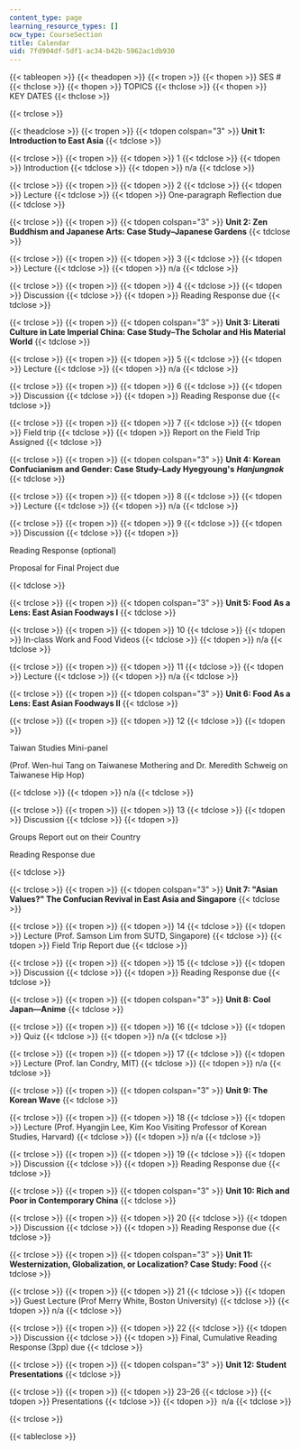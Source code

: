 ```yaml
---
content_type: page
learning_resource_types: []
ocw_type: CourseSection
title: Calendar
uid: 7fd904df-5df1-ac34-b42b-5962ac1db930
---
```


{{< tableopen >}}
{{< theadopen >}}
{{< tropen >}}
{{< thopen >}}
SES #
{{< thclose >}}
{{< thopen >}}
TOPICS
{{< thclose >}}
{{< thopen >}}
KEY DATES
{{< thclose >}}

{{< trclose >}}

{{< theadclose >}}
{{< tropen >}}
{{< tdopen colspan="3" >}}
**Unit 1: Introduction to East Asia**
{{< tdclose >}}

{{< trclose >}}
{{< tropen >}}
{{< tdopen >}}
1
{{< tdclose >}}
{{< tdopen >}}
Introduction
{{< tdclose >}}
{{< tdopen >}}
n/a
{{< tdclose >}}

{{< trclose >}}
{{< tropen >}}
{{< tdopen >}}
2
{{< tdclose >}}
{{< tdopen >}}
Lecture
{{< tdclose >}}
{{< tdopen >}}
One-paragraph Reflection due
{{< tdclose >}}

{{< trclose >}}
{{< tropen >}}
{{< tdopen colspan="3" >}}
**Unit 2: Zen Buddhism and Japanese Arts: Case Study–Japanese Gardens**
{{< tdclose >}}

{{< trclose >}}
{{< tropen >}}
{{< tdopen >}}
3
{{< tdclose >}}
{{< tdopen >}}
Lecture
{{< tdclose >}}
{{< tdopen >}}
n/a
{{< tdclose >}}

{{< trclose >}}
{{< tropen >}}
{{< tdopen >}}
4
{{< tdclose >}}
{{< tdopen >}}
Discussion
{{< tdclose >}}
{{< tdopen >}}
Reading Response due
{{< tdclose >}}

{{< trclose >}}
{{< tropen >}}
{{< tdopen colspan="3" >}}
**Unit 3: Literati Culture in Late Imperial China: Case Study–The Scholar and His Material World**
{{< tdclose >}}

{{< trclose >}}
{{< tropen >}}
{{< tdopen >}}
5
{{< tdclose >}}
{{< tdopen >}}
Lecture
{{< tdclose >}}
{{< tdopen >}}
n/a
{{< tdclose >}}

{{< trclose >}}
{{< tropen >}}
{{< tdopen >}}
6
{{< tdclose >}}
{{< tdopen >}}
Discussion
{{< tdclose >}}
{{< tdopen >}}
Reading Response due
{{< tdclose >}}

{{< trclose >}}
{{< tropen >}}
{{< tdopen >}}
7
{{< tdclose >}}
{{< tdopen >}}
Field trip
{{< tdclose >}}
{{< tdopen >}}
Report on the Field Trip Assigned
{{< tdclose >}}

{{< trclose >}}
{{< tropen >}}
{{< tdopen colspan="3" >}}
**Unit 4: Korean Confucianism and Gender: Case Study–Lady Hyegyoung's** _**Hanjungnok**_
{{< tdclose >}}

{{< trclose >}}
{{< tropen >}}
{{< tdopen >}}
8
{{< tdclose >}}
{{< tdopen >}}
Lecture
{{< tdclose >}}
{{< tdopen >}}
n/a
{{< tdclose >}}

{{< trclose >}}
{{< tropen >}}
{{< tdopen >}}
9
{{< tdclose >}}
{{< tdopen >}}
Discussion
{{< tdclose >}}
{{< tdopen >}}


Reading Response (optional)

Proposal for Final Project due


{{< tdclose >}}

{{< trclose >}}
{{< tropen >}}
{{< tdopen colspan="3" >}}
**Unit 5: Food As a Lens: East Asian Foodways I**
{{< tdclose >}}

{{< trclose >}}
{{< tropen >}}
{{< tdopen >}}
10
{{< tdclose >}}
{{< tdopen >}}
In-class Work and Food Videos
{{< tdclose >}}
{{< tdopen >}}
n/a
{{< tdclose >}}

{{< trclose >}}
{{< tropen >}}
{{< tdopen >}}
11
{{< tdclose >}}
{{< tdopen >}}
Lecture
{{< tdclose >}}
{{< tdopen >}}
n/a
{{< tdclose >}}

{{< trclose >}}
{{< tropen >}}
{{< tdopen colspan="3" >}}
**Unit 6: Food As a Lens: East Asian Foodways II**
{{< tdclose >}}

{{< trclose >}}
{{< tropen >}}
{{< tdopen >}}
12
{{< tdclose >}}
{{< tdopen >}}


Taiwan Studies Mini-panel

(Prof. Wen-hui Tang on Taiwanese Mothering and Dr. Meredith Schweig on Taiwanese Hip Hop)


{{< tdclose >}}
{{< tdopen >}}
n/a
{{< tdclose >}}

{{< trclose >}}
{{< tropen >}}
{{< tdopen >}}
13
{{< tdclose >}}
{{< tdopen >}}
Discussion
{{< tdclose >}}
{{< tdopen >}}


Groups Report out on their Country

Reading Response due


{{< tdclose >}}

{{< trclose >}}
{{< tropen >}}
{{< tdopen colspan="3" >}}
**Unit 7: "Asian Values?" The Confucian Revival in East Asia and Singapore**
{{< tdclose >}}

{{< trclose >}}
{{< tropen >}}
{{< tdopen >}}
14
{{< tdclose >}}
{{< tdopen >}}
Lecture (Prof. Samson Lim from SUTD, Singapore)
{{< tdclose >}}
{{< tdopen >}}
Field Trip Report due
{{< tdclose >}}

{{< trclose >}}
{{< tropen >}}
{{< tdopen >}}
15
{{< tdclose >}}
{{< tdopen >}}
Discussion
{{< tdclose >}}
{{< tdopen >}}
Reading Response due
{{< tdclose >}}

{{< trclose >}}
{{< tropen >}}
{{< tdopen colspan="3" >}}
**Unit 8: Cool Japan—Anime**
{{< tdclose >}}

{{< trclose >}}
{{< tropen >}}
{{< tdopen >}}
16
{{< tdclose >}}
{{< tdopen >}}
Quiz
{{< tdclose >}}
{{< tdopen >}}
n/a
{{< tdclose >}}

{{< trclose >}}
{{< tropen >}}
{{< tdopen >}}
17
{{< tdclose >}}
{{< tdopen >}}
Lecture (Prof. Ian Condry, MIT)
{{< tdclose >}}
{{< tdopen >}}
n/a
{{< tdclose >}}

{{< trclose >}}
{{< tropen >}}
{{< tdopen colspan="3" >}}
**Unit 9: The Korean Wave**
{{< tdclose >}}

{{< trclose >}}
{{< tropen >}}
{{< tdopen >}}
18
{{< tdclose >}}
{{< tdopen >}}
Lecture (Prof. Hyangjin Lee, Kim Koo Visiting Professor of Korean Studies, Harvard)
{{< tdclose >}}
{{< tdopen >}}
n/a
{{< tdclose >}}

{{< trclose >}}
{{< tropen >}}
{{< tdopen >}}
19
{{< tdclose >}}
{{< tdopen >}}
Discussion
{{< tdclose >}}
{{< tdopen >}}
Reading Response due
{{< tdclose >}}

{{< trclose >}}
{{< tropen >}}
{{< tdopen colspan="3" >}}
**Unit 10: Rich and Poor in Contemporary China**
{{< tdclose >}}

{{< trclose >}}
{{< tropen >}}
{{< tdopen >}}
20
{{< tdclose >}}
{{< tdopen >}}
Discussion
{{< tdclose >}}
{{< tdopen >}}
Reading Response due
{{< tdclose >}}

{{< trclose >}}
{{< tropen >}}
{{< tdopen colspan="3" >}}
**Unit 11: Westernization, Globalization, or Localization? Case Study: Food**
{{< tdclose >}}

{{< trclose >}}
{{< tropen >}}
{{< tdopen >}}
21
{{< tdclose >}}
{{< tdopen >}}
Guest Lecture (Prof Merry White, Boston University)
{{< tdclose >}}
{{< tdopen >}}
n/a
{{< tdclose >}}

{{< trclose >}}
{{< tropen >}}
{{< tdopen >}}
22
{{< tdclose >}}
{{< tdopen >}}
Discussion
{{< tdclose >}}
{{< tdopen >}}
Final, Cumulative Reading Response (3pp) due
{{< tdclose >}}

{{< trclose >}}
{{< tropen >}}
{{< tdopen colspan="3" >}}
**Unit 12: Student Presentations**
{{< tdclose >}}

{{< trclose >}}
{{< tropen >}}
{{< tdopen >}}
23–26
{{< tdclose >}}
{{< tdopen >}}
Presentations
{{< tdclose >}}
{{< tdopen >}}
 n/a
{{< tdclose >}}

{{< trclose >}}

{{< tableclose >}}